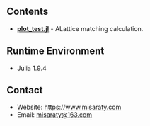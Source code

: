 ## Contents
* **[plot_test.jl](./plot_test.jl)** - ALattice matching calculation.

## Runtime Environment
* Julia 1.9.4

## Contact
* Website: https://www.misaraty.com
* Email: misaraty@163.com
